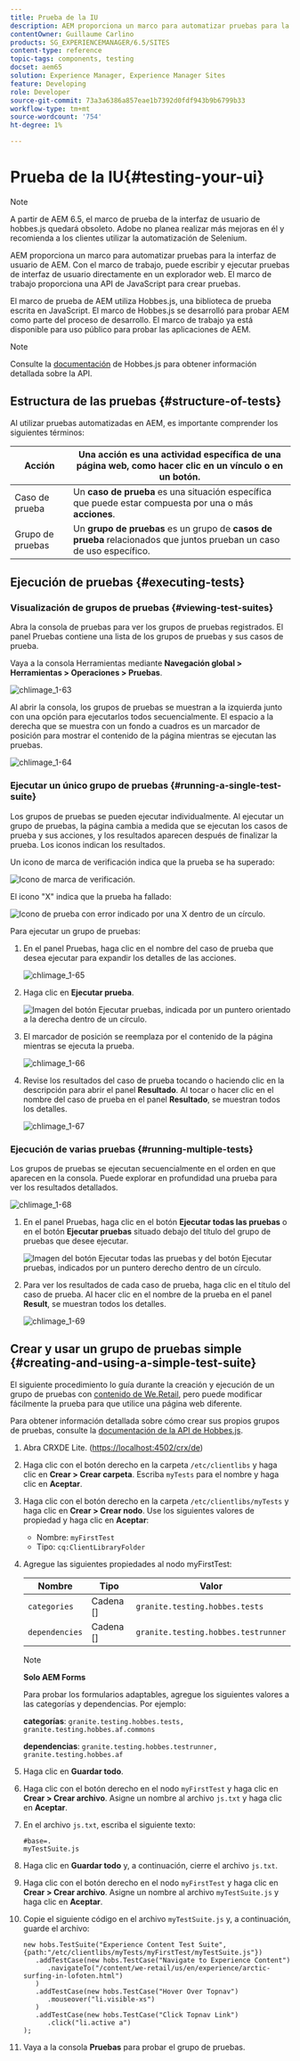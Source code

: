 ```yaml
---
title: Prueba de la IU
description: AEM proporciona un marco para automatizar pruebas para la interfaz de usuario de AEM
contentOwner: Guillaume Carlino
products: SG_EXPERIENCEMANAGER/6.5/SITES
content-type: reference
topic-tags: components, testing
docset: aem65
solution: Experience Manager, Experience Manager Sites
feature: Developing
role: Developer
source-git-commit: 73a3a6386a857eae1b7392d0fdf943b9b6799b33
workflow-type: tm+mt
source-wordcount: '754'
ht-degree: 1%

---
```


# Prueba de la IU{#testing-your-ui}

>[!NOTE]
>
>A partir de AEM 6.5, el marco de prueba de la interfaz de usuario de hobbes.js quedará obsoleto. Adobe no planea realizar más mejoras en él y recomienda a los clientes utilizar la automatización de Selenium.
>

AEM proporciona un marco para automatizar pruebas para la interfaz de usuario de AEM. Con el marco de trabajo, puede escribir y ejecutar pruebas de interfaz de usuario directamente en un explorador web. El marco de trabajo proporciona una API de JavaScript para crear pruebas.

El marco de prueba de AEM utiliza Hobbes.js, una biblioteca de prueba escrita en JavaScript. El marco de Hobbes.js se desarrolló para probar AEM como parte del proceso de desarrollo. El marco de trabajo ya está disponible para uso público para probar las aplicaciones de AEM.

>[!NOTE]
>
>Consulte la [documentación](https://developer.adobe.com/experience-manager/reference-materials/6-5/test-api/index.html) de Hobbes.js para obtener información detallada sobre la API.

## Estructura de las pruebas {#structure-of-tests}

Al utilizar pruebas automatizadas en AEM, es importante comprender los siguientes términos:

| Acción | Una **acción** es una actividad específica de una página web, como hacer clic en un vínculo o en un botón. |
|---|---|
| Caso de prueba | Un **caso de prueba** es una situación específica que puede estar compuesta por una o más **acciones**. |
| Grupo de pruebas | Un **grupo de pruebas** es un grupo de **casos de prueba** relacionados que juntos prueban un caso de uso específico. |

## Ejecución de pruebas {#executing-tests}

### Visualización de grupos de pruebas {#viewing-test-suites}

Abra la consola de pruebas para ver los grupos de pruebas registrados. El panel Pruebas contiene una lista de los grupos de pruebas y sus casos de prueba.

Vaya a la consola Herramientas mediante **Navegación global > Herramientas > Operaciones > Pruebas**.

![chlimage_1-63](assets/chlimage_1-63.png)

Al abrir la consola, los grupos de pruebas se muestran a la izquierda junto con una opción para ejecutarlos todos secuencialmente. El espacio a la derecha que se muestra con un fondo a cuadros es un marcador de posición para mostrar el contenido de la página mientras se ejecutan las pruebas.

![chlimage_1-64](assets/chlimage_1-64.png)

### Ejecutar un único grupo de pruebas {#running-a-single-test-suite}

Los grupos de pruebas se pueden ejecutar individualmente. Al ejecutar un grupo de pruebas, la página cambia a medida que se ejecutan los casos de prueba y sus acciones, y los resultados aparecen después de finalizar la prueba. Los iconos indican los resultados.

Un icono de marca de verificación indica que la prueba se ha superado:

![Icono de marca de verificación.](do-not-localize/chlimage_1-2.png)

El icono &quot;X&quot; indica que la prueba ha fallado:

![Icono de prueba con error indicado por una X dentro de un círculo.](do-not-localize/chlimage_1-3.png)

Para ejecutar un grupo de pruebas:

1. En el panel Pruebas, haga clic en el nombre del caso de prueba que desea ejecutar para expandir los detalles de las acciones.

   ![chlimage_1-65](assets/chlimage_1-65.png)

1. Haga clic en **Ejecutar prueba**.

   ![Imagen del botón Ejecutar pruebas, indicada por un puntero orientado a la derecha dentro de un círculo.](do-not-localize/chlimage_1-4.png)

1. El marcador de posición se reemplaza por el contenido de la página mientras se ejecuta la prueba.

   ![chlimage_1-66](assets/chlimage_1-66.png)

1. Revise los resultados del caso de prueba tocando o haciendo clic en la descripción para abrir el panel **Resultado**. Al tocar o hacer clic en el nombre del caso de prueba en el panel **Resultado**, se muestran todos los detalles.

   ![chlimage_1-67](assets/chlimage_1-67.png)

### Ejecución de varias pruebas {#running-multiple-tests}

Los grupos de pruebas se ejecutan secuencialmente en el orden en que aparecen en la consola. Puede explorar en profundidad una prueba para ver los resultados detallados.

![chlimage_1-68](assets/chlimage_1-68.png)

1. En el panel Pruebas, haga clic en el botón **Ejecutar todas las pruebas** o en el botón **Ejecutar pruebas** situado debajo del título del grupo de pruebas que desee ejecutar.

   ![Imagen del botón Ejecutar todas las pruebas y del botón Ejecutar pruebas, indicados por un puntero derecho dentro de un círculo.](do-not-localize/chlimage_1-5.png)

1. Para ver los resultados de cada caso de prueba, haga clic en el título del caso de prueba. Al hacer clic en el nombre de la prueba en el panel **Result**, se muestran todos los detalles.

   ![chlimage_1-69](assets/chlimage_1-69.png)

## Crear y usar un grupo de pruebas simple {#creating-and-using-a-simple-test-suite}

El siguiente procedimiento lo guía durante la creación y ejecución de un grupo de pruebas con [contenido de We.Retail](/help/sites-developing/we-retail.md), pero puede modificar fácilmente la prueba para que utilice una página web diferente.

Para obtener información detallada sobre cómo crear sus propios grupos de pruebas, consulte la [documentación de la API de Hobbes.js](https://developer.adobe.com/experience-manager/reference-materials/6-5/test-api/index.html).

1. Abra CRXDE Lite. ([https://localhost:4502/crx/de](https://localhost:4502/crx/de))
1. Haga clic con el botón derecho en la carpeta `/etc/clientlibs` y haga clic en **Crear > Crear carpeta**. Escriba `myTests` para el nombre y haga clic en **Aceptar**.
1. Haga clic con el botón derecho en la carpeta `/etc/clientlibs/myTests` y haga clic en **Crear > Crear nodo**. Use los siguientes valores de propiedad y haga clic en **Aceptar**:

   * Nombre: `myFirstTest`
   * Tipo: `cq:ClientLibraryFolder`

1. Agregue las siguientes propiedades al nodo myFirstTest:

   | Nombre | Tipo | Valor  |
   |---|---|---|
   | `categories` | Cadena [] | `granite.testing.hobbes.tests` |
   | `dependencies` | Cadena [] | `granite.testing.hobbes.testrunner` |

   >[!NOTE]
   >
   >**Solo AEM Forms**
   >
   >
   >Para probar los formularios adaptables, agregue los siguientes valores a las categorías y dependencias. Por ejemplo:
   >
   >
   >**categorías**: `granite.testing.hobbes.tests, granite.testing.hobbes.af.commons`
   >
   >
   >**dependencias**: `granite.testing.hobbes.testrunner, granite.testing.hobbes.af`

1. Haga clic en **Guardar todo**.
1. Haga clic con el botón derecho en el nodo `myFirstTest` y haga clic en **Crear > Crear archivo**. Asigne un nombre al archivo `js.txt` y haga clic en **Aceptar**.
1. En el archivo `js.txt`, escriba el siguiente texto:

   ```
   #base=.
   myTestSuite.js
   ```

1. Haga clic en **Guardar todo** y, a continuación, cierre el archivo `js.txt`.
1. Haga clic con el botón derecho en el nodo `myFirstTest` y haga clic en **Crear > Crear archivo**. Asigne un nombre al archivo `myTestSuite.js` y haga clic en **Aceptar**.
1. Copie el siguiente código en el archivo `myTestSuite.js` y, a continuación, guarde el archivo:

   ```
   new hobs.TestSuite("Experience Content Test Suite", {path:"/etc/clientlibs/myTests/myFirstTest/myTestSuite.js"})
      .addTestCase(new hobs.TestCase("Navigate to Experience Content")
         .navigateTo("/content/we-retail/us/en/experience/arctic-surfing-in-lofoten.html")
      )
      .addTestCase(new hobs.TestCase("Hover Over Topnav")
         .mouseover("li.visible-xs")
      )
      .addTestCase(new hobs.TestCase("Click Topnav Link")
         .click("li.active a")
   );
   ```

1. Vaya a la consola **Pruebas** para probar el grupo de pruebas.
